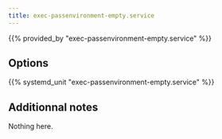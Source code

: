 ```yaml
---
title: exec-passenvironment-empty.service
---
```


{{% provided_by "exec-passenvironment-empty.service" %}}

## Options

{{% systemd_unit "exec-passenvironment-empty.service" %}}

## Additionnal notes

Nothing here.